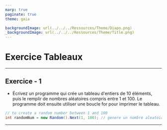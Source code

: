 ```yaml
---
marp: true
paginate: true
theme: gaia

backgroundImage: url(../../../Ressources/Theme/Diapo.png)
_backgroundImage: url(../../../Ressources/Theme/Title.png)
---
```


<link href="../../../Ressources/Theme/CSS/theme.css" rel="stylesheet">

<!-- _backgroundImage: url(../../../Ressources/Theme/Title.png) -->

# Exercice Tableaux

---

## Exercice - 1

- Écrivez un programme qui crée un tableau d'entiers de 10 éléments,
puis le remplir de nombres aléatoires compris entre 1 et 100. 
Le programme doit ensuite utiliser une boucle for pour imprimer le tableau.

```csharp
// to create a random number between 1 and 100
int randomNum = new Random().Next(1, 100); // genere un nombre aleatoir entre 1 et 100
```

---

